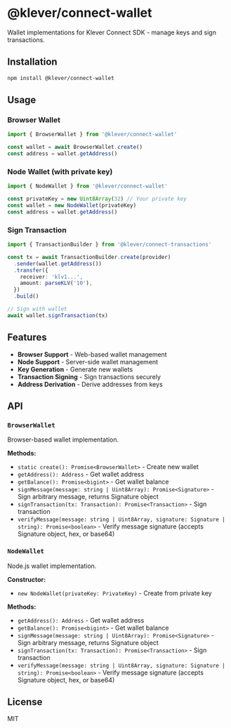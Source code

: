 # @klever/connect-wallet

Wallet implementations for Klever Connect SDK - manage keys and sign transactions.

## Installation

```bash
npm install @klever/connect-wallet
```

## Usage

### Browser Wallet

```typescript
import { BrowserWallet } from '@klever/connect-wallet'

const wallet = await BrowserWallet.create()
const address = wallet.getAddress()
```

### Node Wallet (with private key)

```typescript
import { NodeWallet } from '@klever/connect-wallet'

const privateKey = new Uint8Array(32) // Your private key
const wallet = new NodeWallet(privateKey)
const address = wallet.getAddress()
```

### Sign Transaction

```typescript
import { TransactionBuilder } from '@klever/connect-transactions'

const tx = await TransactionBuilder.create(provider)
  .sender(wallet.getAddress())
  .transfer({
    receiver: 'klv1...',
    amount: parseKLV('10'),
  })
  .build()

// Sign with wallet
await wallet.signTransaction(tx)
```

## Features

- **Browser Support** - Web-based wallet management
- **Node Support** - Server-side wallet management
- **Key Generation** - Generate new wallets
- **Transaction Signing** - Sign transactions securely
- **Address Derivation** - Derive addresses from keys

## API

### `BrowserWallet`

Browser-based wallet implementation.

**Methods:**
- `static create(): Promise<BrowserWallet>` - Create new wallet
- `getAddress(): Address` - Get wallet address
- `getBalance(): Promise<bigint>` - Get wallet balance
- `signMessage(message: string | Uint8Array): Promise<Signature>` - Sign arbitrary message, returns Signature object
- `signTransaction(tx: Transaction): Promise<Transaction>` - Sign transaction
- `verifyMessage(message: string | Uint8Array, signature: Signature | string): Promise<boolean>` - Verify message signature (accepts Signature object, hex, or base64)

### `NodeWallet`

Node.js wallet implementation.

**Constructor:**
- `new NodeWallet(privateKey: PrivateKey)` - Create from private key

**Methods:**
- `getAddress(): Address` - Get wallet address
- `getBalance(): Promise<bigint>` - Get wallet balance
- `signMessage(message: string | Uint8Array): Promise<Signature>` - Sign arbitrary message, returns Signature object
- `signTransaction(tx: Transaction): Promise<Transaction>` - Sign transaction
- `verifyMessage(message: string | Uint8Array, signature: Signature | string): Promise<boolean>` - Verify message signature (accepts Signature object, hex, or base64)

## License

MIT
